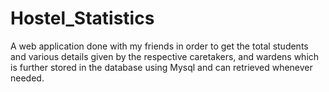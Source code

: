 # Hostel_Statistics
A web application done with my friends in order to get the total students and various details given by the respective caretakers, and wardens which is further stored in the database using Mysql and can retrieved whenever needed.
